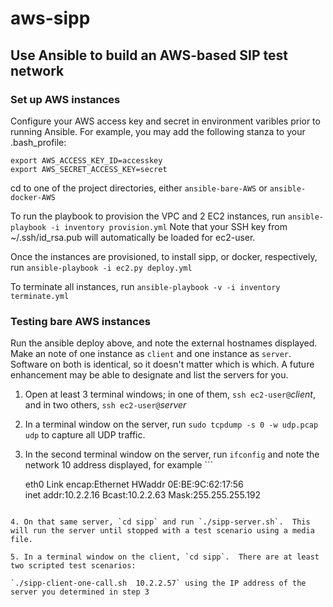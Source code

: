 # aws-sipp
## Use Ansible to build an AWS-based SIP test network

### Set up AWS instances

Configure your AWS access key and secret in environment varibles prior
to running Ansible.  For example, you may add the following stanza to
your .bash_profile:
```Shell
export AWS_ACCESS_KEY_ID=accesskey
export AWS_SECRET_ACCESS_KEY=secret
```
cd to one of the project directories, either `ansible-bare-AWS` or 
`ansible-docker-AWS`

To run the playbook to provision the VPC and 2 EC2 instances, run
`ansible-playbook -i inventory provision.yml`
Note that your SSH key from ~/.ssh/id_rsa.pub will automatically be
loaded for ec2-user.

Once the instances are provisioned, to install sipp, or docker,
respectively, run
`ansible-playbook -i ec2.py deploy.yml`

To terminate all instances, run `ansible-playbook -v -i inventory
terminate.yml`

### Testing bare AWS instances

Run the ansible deploy above, and note the external hostnames
displayed.  Make an note of one instance as `client` and one instance as
`server`.  Software on both is identical, so it doesn't matter which
is which.  A future enhancement may be able to designate and list the
servers for you.

1. Open at least 3 terminal windows; in one of them, `ssh
ec2-user@`_client_, and in two others, `ssh ec2-user@`_server_

2. In a terminal window on the server, run `sudo tcpdump -s 0 -w udp.pcap
udp` to capture all UDP traffic. 

3. In the second terminal window on the server, run `ifconfig` and note
the network 10 address displayed, for example ```

    eth0      Link encap:Ethernet  HWaddr 0E:BE:9C:62:17:56  
          inet addr:10.2.2.16  Bcast:10.2.2.63  Mask:255.255.255.192
```

4. On that same server, `cd sipp` and run `./sipp-server.sh`.  This will run the server until stopped with a test scenario using a media file.

5. In a terminal window on the client, `cd sipp`.  There are at least two scripted test scenarios:

`./sipp-client-one-call.sh  10.2.2.57` using the IP address of the server you determined in step 3

